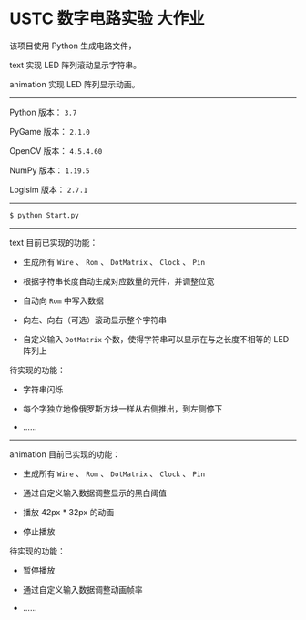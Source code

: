 # USTC 数字电路实验 大作业

该项目使用 Python 生成电路文件，

text 实现 LED 阵列滚动显示字符串。

animation 实现 LED 阵列显示动画。

---

Python 版本： ```3.7```

PyGame 版本： ```2.1.0```

OpenCV 版本： ```4.5.4.60```

NumPy 版本： ```1.19.5```

Logisim 版本： ```2.7.1```

---

```bash
$ python Start.py
```

---

text 目前已实现的功能：

 - 生成所有 ```Wire``` 、 ```Rom``` 、 ```DotMatrix``` 、 ```Clock``` 、 ```Pin```

 - 根据字符串长度自动生成对应数量的元件，并调整位宽

 - 自动向 ```Rom``` 中写入数据

 - 向左、向右（可选）滚动显示整个字符串

 - 自定义输入 ```DotMatrix``` 个数，使得字符串可以显示在与之长度不相等的 LED 阵列上

待实现的功能：

 - 字符串闪烁

 - 每个字独立地像俄罗斯方块一样从右侧推出，到左侧停下

 - ......

---

animation 目前已实现的功能：

 - 生成所有 ```Wire``` 、 ```Rom``` 、 ```DotMatrix``` 、 ```Clock``` 、 ```Pin```

 - 通过自定义输入数据调整显示的黑白阈值

 - 播放 42px * 32px 的动画

 - 停止播放

待实现的功能：

 - 暂停播放

 - 通过自定义输入数据调整动画帧率

 - ......